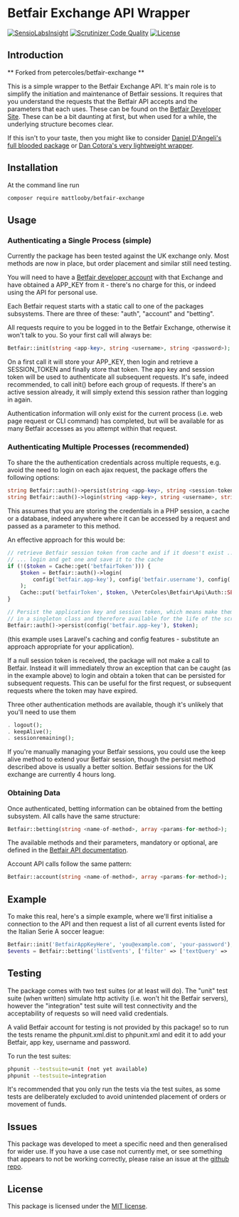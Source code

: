 # Betfair Exchange API Wrapper

[![SensioLabsInsight](https://insight.sensiolabs.com/projects/1b24740e-5b91-467e-8d44-3a2c158fafaa/mini.png)](https://insight.sensiolabs.com/projects/1b24740e-5b91-467e-8d44-3a2c158fafaa)
[![Scrutinizer Code Quality](https://scrutinizer-ci.com/g/petercoles/Betfair-Exchange/badges/quality-score.png?b=master)](https://scrutinizer-ci.com/g/petercoles/Betfair-Exchange/?branch=master)
[![License](http://img.shields.io/:license-mit-blue.svg)](http://doge.mit-license.org)

## Introduction

** Forked from petercoles/betfair-exchange **

This is a simple wrapper to the Betfair Exchange API. It's main role is to simplify the initiation and maintenance of Betfair sessions. It requires that you understand the requests that the Betfair API accepts and the parameters that each uses. These can be found on the [Betfair Developer Site](http://docs.developer.betfair.com/docs). These can be a bit daunting at first, but when used for a while, the underlying structure becomes clear.

If this isn't to your taste, then you might like to consider [Daniel D'Angeli's full blooded package](https://github.com/danieledangeli/betfair-php) or [Dan Cotora's very lightweight wrapper](https://github.com/dcro/simple-betfair-php-api).

## Installation

At the command line run

``` bash
composer require mattlooby/betfair-exchange
```

## Usage

### Authenticating a Single Process (simple)

Currently the package has been tested against the UK exchange only. Most methods are now in place, but order placement and similar still need testing.

You will need to have a [Betfair developer account](https://developer.betfair.com/) with that Exchange and have obtained a APP_KEY from it - there's no charge for this, or indeed using the API for personal use.

Each Betfair request starts with a static call to one of the packages subsystems. There are three of these:  "auth", "account" and "betting".

All requests require to you be logged in to the Betfair Exchange, otherwise it won't talk to you. So your first call will always be:

``` php
Betfair::init(string <app-key>, string <username>, string <password>);
```

On a first call it will store your APP_KEY, then login and retrieve a SESSION_TOKEN and finally store that token. The app key and session token will be used to authenticate all subsequent requests. It's safe, indeed recommended, to call init() before each group of requests. If there's an active session already, it will simply extend this session rather than logging in again.

Authentication information will only exist for the current process (i.e. web page request or CLI command) has completed, but will be available for as many Betfair accesses as you attempt within that request.

### Authenticating Multiple Processes (recommended)

To share the the authentication credentials across multiple requests, e.g. avoid the need to login on each ajax request, the package offers the following options:

``` php
string Betfair::auth()->persist(string <app-key>, string <session-token>);
string Betfair::auth()->login(string <app-key>, string <username>, string <password>);
```

This assumes that you are storing the credentials in a PHP session, a cache or a database, indeed anywhere where it can be accessed by a request and passed as a parameter to this method.

An effective approach for this would be:

``` php
// retrieve Betfair session token from cache and if it doesn't exist ...
// ... login and get one and save it to the cache
if (!($token = Cache::get('betfairToken'))) {
    $token = Betfair::auth()->login(
        config('betfair.app-key'), config('betfair.username'), config('betfair.password')
    );
    Cache::put('betfairToken', $token, \PeterColes\Betfair\Api\Auth::SESSION_LENGTH);
}

// Persist the application key and session token, which means make them class variables
// in a singleton class and therefore available for the life of the script.
Betfair::auth()->persist(config('betfair.app-key'), $token);
```

(this example uses Laravel's caching and config features - substitute an approach appropriate for your application).

If a null session token is received, the package will not make a call to Betfair. Instead it will immediately throw an exception that can be caught (as in the example above) to login and obtain a token that can be persisted for subsequent requests. This can be useful for the first request, or subsequent requests where the token may have expired.

Three other authentication methods are available, though it's unlikely that you'll need to use them

``` php
. logout();
. keepAlive();
. sessionremaining();
```

If you're manually managing your Betfair sessions, you could use the keep alive method to extend your Betfair session, though the persist method described above is usually a better soltion. Betfair sessions for the UK exchange are currently 4 hours long.

### Obtaining Data

Once authenticated, betting information can be obtained from the betting subsystem. All calls have the same structure:

``` php
Betfair::betting(string <name-of-method>, array <params-for-method>);
```

The available methods and their parameters, mandatory or optional, are defined in the [Betfair API documentation](https://developer.betfair.com/exchange-api/).

Account API calls follow the same pattern:

``` php
Betfair::account(string <name-of-method>, array <params-for-method>);
```

## Example

To make this real, here's a simple example, where we'll first initialise a connection to the API and then request a list of all current events listed for the Italian Serie A soccer league:

``` php
Betfair::init('BetfairAppKeyHere', 'you@example.com', 'your-password');
$events = Betfair::betting('listEvents', ['filter' => ['textQuery' => 'Serie A']]);
```

## Testing

The package comes with two test suites (or at least will do). The "unit" test suite (when written) simulate http activity (i.e. won't hit the Betfair servers), however the "integration" test suite will test connectivity and the acceptability of requests so will need valid credentials.

A valid Betfair account for testing is not provided by this package! so to run the tests rename the phpunit.xml.dist to phpunit.xml and edit it to add your Betfair, app key, username and password.

To run the test suites:

``` bash
phpunit --testsuite=unit (not yet available)
phpunit --testsuite=integration
```

It's recommended that you only run the tests via the test suites, as some tests are deliberately excluded to avoid unintended placement of orders or movement of funds.

## Issues

This package was developed to meet a specific need and then generalised for wider use. If you have a use case not currently met, or see something that appears to not be working correctly, please raise an issue at the [github repo](https://github.com/petercoles/betfair-exchange/issues).

## License

This package is licensed under the [MIT license](http://opensource.org/licenses/MIT).
